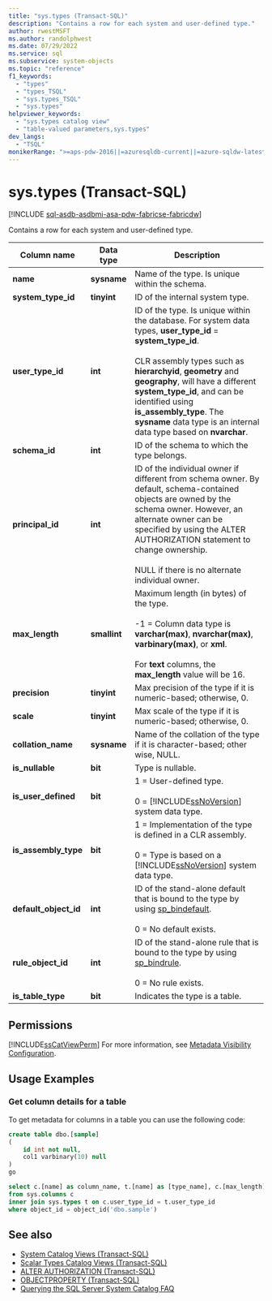 ```yaml
---
title: "sys.types (Transact-SQL)"
description: "Contains a row for each system and user-defined type."
author: rwestMSFT
ms.author: randolphwest
ms.date: 07/29/2022
ms.service: sql
ms.subservice: system-objects
ms.topic: "reference"
f1_keywords:
  - "types"
  - "types_TSQL"
  - "sys.types_TSQL"
  - "sys.types"
helpviewer_keywords:
  - "sys.types catalog view"
  - "table-valued parameters,sys.types"
dev_langs:
  - "TSQL"
monikerRange: ">=aps-pdw-2016||=azuresqldb-current||=azure-sqldw-latest||>=sql-server-2016||>=sql-server-linux-2017||=azuresqldb-mi-current||=fabric"
---
```

# sys.types (Transact-SQL)

[!INCLUDE [sql-asdb-asdbmi-asa-pdw-fabricse-fabricdw](../../includes/applies-to-version/sql-asdb-asdbmi-asa-pdw-fabricse-fabricdw.md)]

Contains a row for each system and user-defined type.

|Column name|Data type|Description|
|-----------------|---------------|-----------------|
|**name**|**sysname**|Name of the type. Is unique within the schema.|
|**system_type_id**|**tinyint**|ID of the internal system type.|
|**user_type_id**|**int**|ID of the type. Is unique within the database. For system data types, **user_type_id** = **system_type_id**.<br/><br/>CLR assembly types such as **hierarchyid**, **geometry** and **geography**, will have a different **system_type_id**, and can be identified using **is_assembly_type**. The **sysname** data type is an internal data type based on **nvarchar**.|
|**schema_id**|**int**|ID of the schema to which the type belongs.|
|**principal_id**|**int**|ID of the individual owner if different from schema owner. By default, schema-contained objects are owned by the schema owner. However, an alternate owner can be specified by using the ALTER AUTHORIZATION statement to change ownership.<br /><br /> NULL if there is no alternate individual owner.|
|**max_length**|**smallint**|Maximum length (in bytes) of the type.<br /><br /> -1 = Column data type is **varchar(max)**, **nvarchar(max)**, **varbinary(max)**, or **xml**.<br /><br /> For **text** columns, the **max_length** value will be 16.|
|**precision**|**tinyint**|Max precision of the type if it is numeric-based; otherwise, 0.|
|**scale**|**tinyint**|Max scale of the type if it is numeric-based; otherwise, 0.|
|**collation_name**|**sysname**|Name of the collation of the type if it is character-based; other wise, NULL.|
|**is_nullable**|**bit**|Type is nullable.|
|**is_user_defined**|**bit**|1 = User-defined type.<br /><br /> 0 = [!INCLUDE[ssNoVersion](../../includes/ssnoversion-md.md)] system data type.|
|**is_assembly_type**|**bit**|1 = Implementation of the type is defined in a CLR assembly.<br /><br /> 0 = Type is based on a [!INCLUDE[ssNoVersion](../../includes/ssnoversion-md.md)] system data type.|
|**default_object_id**|**int**|ID of the stand-alone default that is bound to the type by using [sp_bindefault](../../relational-databases/system-stored-procedures/sp-bindefault-transact-sql.md).<br /><br /> 0 = No default exists.|
|**rule_object_id**|**int**|ID of the stand-alone rule that is bound to the type by using [sp_bindrule](../../relational-databases/system-stored-procedures/sp-bindrule-transact-sql.md).<br /><br /> 0 = No rule exists.|
|**is_table_type**|**bit**|Indicates the type is a table.|

## Permissions

[!INCLUDE[ssCatViewPerm](../../includes/sscatviewperm-md.md)] For more information, see [Metadata Visibility Configuration](../../relational-databases/security/metadata-visibility-configuration.md).

## Usage Examples

### Get column details for a table

To get metadata for columns in a table you can use the following code:

```sql
create table dbo.[sample]
(
    id int not null,
    col1 varbinary(10) null
)
go

select c.[name] as column_name, t.[name] as [type_name], c.[max_length], c.[precision], c.[scale]
from sys.columns c 
inner join sys.types t on c.user_type_id = t.user_type_id
where object_id = object_id('dbo.sample')
```

## See also

- [System Catalog Views (Transact-SQL)](catalog-views-transact-sql.md)
- [Scalar Types Catalog Views (Transact-SQL)](scalar-types-catalog-views-transact-sql.md)
- [ALTER AUTHORIZATION (Transact-SQL)](../../t-sql/statements/alter-authorization-transact-sql.md)
- [OBJECTPROPERTY  (Transact-SQL)](../../t-sql/functions/objectproperty-transact-sql.md)
- [Querying the SQL Server System Catalog FAQ](querying-the-sql-server-system-catalog-faq.yml)
